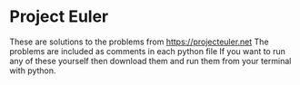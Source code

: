 # Project Euler
These are solutions to the problems from https://projecteuler.net
The problems are included as comments in each python file
If you want to run any of these yourself then download them and run them from your terminal with python.
